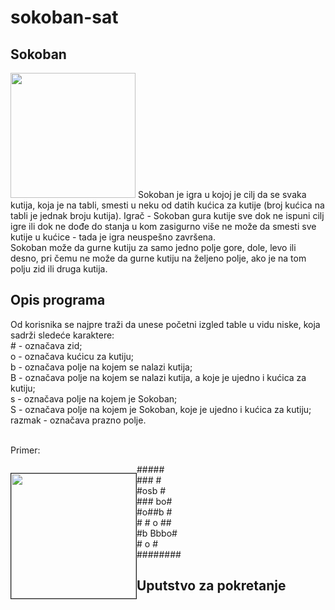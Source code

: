 # sokoban-sat

<h2>Sokoban</h2>

<img src = "http://www.matf.bg.ac.rs/p/files/126-sokoban.gif" width ="200" height ="200">
Sokoban je igra u kojoj je cilj da se svaka kutija, koja je na tabli, smesti u neku od datih kućica za kutije (broj kućica na tabli je jednak broju kutija). Igrač - Sokoban gura kutije sve dok ne ispuni cilj igre ili dok ne dođe do stanja u kom zasigurno više ne može da smesti sve kutije u kućice - tada je igra neuspešno završena.
<br>
Sokoban može da gurne kutiju za samo jedno polje gore, dole, levo ili desno, pri čemu ne može da gurne kutiju na željeno polje, ako je na tom polju zid ili druga kutija.

<h2>Opis programa</h2>

Od korisnika se najpre traži da unese početni izgled table u vidu niske, koja sadrži sledeće karaktere: <br>
&#35; - označava zid;
<br>
o - označava kućicu za kutiju;
<br>
b - označava polje na kojem se nalazi kutija;
<br>
B - označava polje na kojem se nalazi kutija, a koje je ujedno i kućica za kutiju;
<br>
s - označava polje na kojem je Sokoban;
<br>
S - označava polje na kojem je Sokoban, koje je ujedno i kućica za kutiju;
<br>
razmak - označava prazno polje.

<br>
Primer:

<div>
    <p style="float: left;"><img src="http://www.matf.bg.ac.rs/p/files/1654460188-126-sokoban.png" height="200px" width="200px" border="1px"></p>
    <p>  ##### 
        <br>
       ###   # 
        <br> 
       #osb  # 
        <br>
       ### bo#
        <br>
       #o##b #
        <br>
       # # o ##
        <br>
       #b Bbbo#
        <br>
       #   o  #
        <br>
       ########
        <br>
    </p>
</div>



<h2>Uputstvo za pokretanje</h2>

